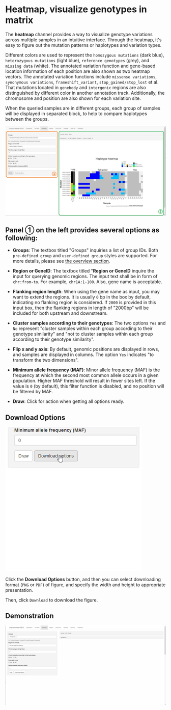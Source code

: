 # Heatmap, visualize genotypes in matrix

The **heatmap** channel provides a way to visualize genotype variations across multiple samples in an intuitive interface. Through the heatmap, it's easy to figure out the mutation patterns or haplotypes and variation types.

Different colors are used to represent the `homozygous mutations` (dark blue), `heterozygous mutations` (light blue), `reference genotypes` (grey), and `missing data` (white). The annotated variation function and gene-based location information of each position are also shown as two heatmap vectors. The annotated variation functions include `missense variations`, `synonymous variations`, `frameshift_variant`, `stop_gained/stop_lost` et al. That mutations located in `genebody` and `intergenic` regions are also distinguished by different color in another annotation track. Additionally, the chromosome and position are also shown for each variation site.

When the queried samples are in different groups, each group of samples will be displayed in separated block, to help to compare haplotypes between the groups.

![Heatmap channel](./../img/Heatmap-1.jpg)

## Panel ① on the left provides several options as following:
- **Groups**: The textbox titled "Groups" inquiries a list of group IDs. Both `pre-defined group` and `user-defined group` styles are supported. For more details, please see [the overview section](https://esctrionsit.github.io/snphub_tutorial/content/Basic_Usage/overview.html).

- **Region or GeneID**: The textbox titled "**Region or GeneID** inquire the input for querying genomic regions. The input text shall be in form of `chr:from-to`. For example, `chr1A:1-100`. Also, gene name is acceptable.

- **Flanking region length**: When using the gene name as input, you may want to extend the regions. It is usually `0` bp in the box by default, indicating no flanking region is considered. If `2000` is provided in this input box, then the flanking regions in length of "2000bp" will be included for both upstream and downstream.

- **Cluster samples according to their genotypes**: The two options `Yes` and `No` represent "cluster samples within each group according to their genotype similarity" and "not to cluster samples within each group according to their genotype similarity".

- **Flip x and y axis**: By default, genomic positions are displayed in rows, and samples are displayed in columns. The option `Yes` indicates "to transform the two dimensions".

- **Minimum allele frequency (MAF)**: Minor allele frequency (MAF) is the frequency at which the second most common allele occurs in a given population. Higher MAF threshold will result in fewer sites left. If the value is `0` (by default), this filter function is disabled, and no position will be filtered by MAF.

- **Draw**: Click for action when getting all options ready.

## Download Options

![Download options of Heatmap](./../img/Download-options.gif)

Click the **Download Options** button, and then you can select downloading format (`PNG` or `PDF`) of figure, and specify the width and height to appropriate presentation.

Then, click `Download` to download the figure.

## Demonstration

![Demonstration of Heatmap](./../img/Heatmap-0.gif)